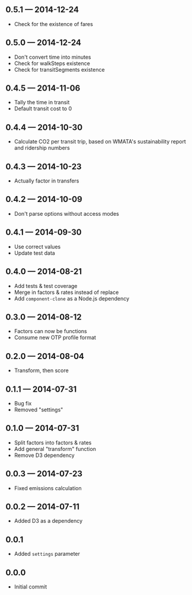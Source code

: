 
## 0.5.1 — 2014-12-24

* Check for the existence of fares

## 0.5.0 — 2014-12-24

* Don't convert time into minutes
* Check for walkSteps existence
* Check for transitSegments existence

## 0.4.5 — 2014-11-06

* Tally the time in transit
* Default transit cost to 0

## 0.4.4 — 2014-10-30

* Calculate CO2 per transit trip, based on WMATA's sustainability report and ridership numbers

## 0.4.3 — 2014-10-23

* Actually factor in transfers

## 0.4.2 — 2014-10-09

* Don't parse options without access modes

## 0.4.1 — 2014-09-30

* Use correct values
* Update test data

## 0.4.0 — 2014-08-21

* Add tests & test coverage
* Merge in factors & rates instead of replace
* Add `component-clone` as a Node.js dependency

## 0.3.0 — 2014-08-12

* Factors can now be functions
* Consume new OTP profile format

## 0.2.0 — 2014-08-04

* Transform, then score

## 0.1.1 — 2014-07-31

* Bug fix
* Removed "settings"

## 0.1.0 — 2014-07-31

* Split factors into factors & rates
* Add general "transform" function
* Remove D3 dependency

## 0.0.3 — 2014-07-23

* Fixed emissions calculation

## 0.0.2 — 2014-07-11

* Added D3 as a dependency

## 0.0.1

* Added `settings` parameter

## 0.0.0

* Initial commit
